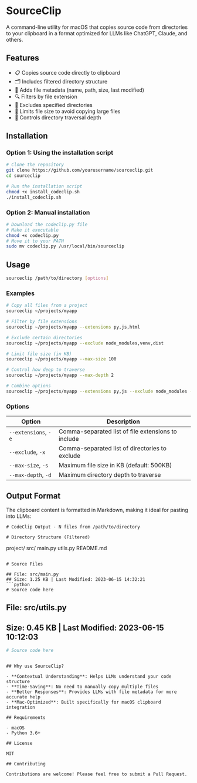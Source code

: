 # SourceClip

A command-line utility for macOS that copies source code from directories to your clipboard in a format optimized for LLMs like ChatGPT, Claude, and others.

## Features

- 📋 Copies source code directly to clipboard
- 🗂️ Includes filtered directory structure
- 📝 Adds file metadata (name, path, size, last modified)
- 🔍 Filters by file extension
- 🚫 Excludes specified directories
- 📏 Limits file size to avoid copying large files
- 🌳 Controls directory traversal depth

## Installation

### Option 1: Using the installation script

```bash
# Clone the repository
git clone https://github.com/yourusername/sourceclip.git
cd sourceclip

# Run the installation script
chmod +x install_codeclip.sh
./install_codeclip.sh
```

### Option 2: Manual installation

```bash
# Download the codeclip.py file
# Make it executable
chmod +x codeclip.py
# Move it to your PATH
sudo mv codeclip.py /usr/local/bin/sourceclip
```

## Usage

```bash
sourceclip /path/to/directory [options]
```

### Examples

```bash
# Copy all files from a project
sourceclip ~/projects/myapp

# Filter by file extensions
sourceclip ~/projects/myapp --extensions py,js,html

# Exclude certain directories
sourceclip ~/projects/myapp --exclude node_modules,venv,dist

# Limit file size (in KB)
sourceclip ~/projects/myapp --max-size 100

# Control how deep to traverse
sourceclip ~/projects/myapp --max-depth 2

# Combine options
sourceclip ~/projects/myapp --extensions py,js --exclude node_modules --max-size 200 --max-depth 3
```

### Options

| Option | Description |
|--------|-------------|
| `--extensions`, `-e` | Comma-separated list of file extensions to include |
| `--exclude`, `-x` | Comma-separated list of directories to exclude |
| `--max-size`, `-s` | Maximum file size in KB (default: 500KB) |
| `--max-depth`, `-d` | Maximum directory depth to traverse |

## Output Format

The clipboard content is formatted in Markdown, making it ideal for pasting into LLMs:

```
# CodeClip Output - N files from /path/to/directory

# Directory Structure (Filtered)
```
project/
  src/
    main.py
    utils.py
  README.md
```

# Source Files

## File: src/main.py
## Size: 1.25 KB | Last Modified: 2023-06-15 14:32:21
```python
# Source code here
```

## File: src/utils.py
## Size: 0.45 KB | Last Modified: 2023-06-15 10:12:03
```python
# Source code here
```
```

## Why use SourceClip?

- **Contextual Understanding**: Helps LLMs understand your code structure
- **Time-Saving**: No need to manually copy multiple files
- **Better Responses**: Provides LLMs with file metadata for more accurate help
- **Mac-Optimized**: Built specifically for macOS clipboard integration

## Requirements

- macOS
- Python 3.6+

## License

MIT

## Contributing

Contributions are welcome! Please feel free to submit a Pull Request.
